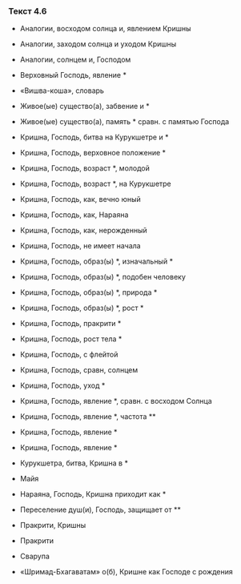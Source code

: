 ### Текст 4.6

- Аналогии, восходом солнца и, явлением Кришны

- Аналогии, заходом солнца и уходом Кришны

- Аналогии, солнцем и, Господом

- Верховный Господь, явление *

- «Вишва-коша», словарь

- Живое(ые) существо(а), забвение и *

- Живое(ые) существо(а), память * сравн. с памятью Господа

- Кришна, Господь, битва на Курукшетре и *

- Кришна, Господь, верховное положение *

- Кришна, Господь, возраст *, молодой

- Кришна, Господь, возраст *, на Курукшетре

- Кришна, Господь, как, вечно юный

- Кришна, Господь, как, Нараяна

- Кришна, Господь, как, нерожденный

- Кришна, Господь, не имеет начала

- Кришна, Господь, образ(ы) *, изначальный *

- Кришна, Господь, образ(ы) *, подобен человеку

- Кришна, Господь, образ(ы) *, природа *

- Кришна, Господь, образ(ы) *, рост *

- Кришна, Господь, пракрити *

- Кришна, Господь, рост тела *

- Кришна, Господь, с флейтой

- Кришна, Господь, сравн, солнцем

- Кришна, Господь, уход *

- Кришна, Господь, явление *, сравн. с восходом Солнца

- Кришна, Господь, явление *, частота **

- Кришна, Господь, явление *

- Кришна, Господь, явление *

- Курукшетра, битва, Кришна в *

- Майя

- Нараяна, Господь, Кришна приходит как *

- Переселение душ(и), Господь, защищает от **

- Пракрити, Кришны

- Пракрити

- Сварупа

- «Шримад-Бхагаватам» о(б), Кришне как Господе с рождения
	
